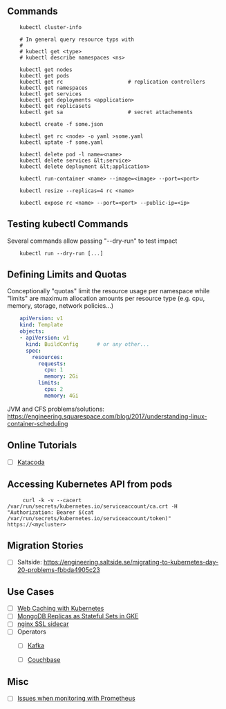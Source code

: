 ## Commands
```shell
    kubectl cluster-info

    # In general query resource typs with
    #
    # kubectl get <type>
    # kubectl describe namespaces <ns>
    
    kubectl get nodes
    kubectl get pods
    kubectl get rc                     # replication controllers
    kubectl get namespaces
    kubectl get services
    kubectl get deployments <application>
    kubectl get replicasets
    kubectl get sa                     # secret attachements
    
    kubectl create -f some.json

    kubectl get rc <node> -o yaml >some.yaml
    kubectl uptate -f some.yaml

    kubectl delete pod -l name=<name>
    kubectl delete services &lt;service>
    kubectl delete deployment &lt;application>

    kubectl run-container <name> --image=<image> --port=<port>

    kubectl resize --replicas=4 rc <name>

    kubectl expose rc <name> --port=<port> --public-ip=<ip>
```
## Testing kubectl Commands

Several commands allow passing "--dry-run" to test impact
```shell
    kubectl run --dry-run [...]
```
## Defining Limits and Quotas

Conceptionally "quotas" limit the resource usage per namespace while "limits" are maximum allocation amounts per resource type (e.g. cpu, memory, storage, network policies...)
```yaml
    apiVersion: v1
    kind: Template
    objects:
    - apiVersion: v1
      kind: BuildConfig      # or any other...
      spec:
        resources:
          requests:
            cpu: 1
            memory: 2Gi
          limits:
            cpu: 2
            memory: 4Gi
```            
JVM and CFS problems/solutions: https://engineering.squarespace.com/blog/2017/understanding-linux-container-scheduling

## Online Tutorials

- [ ] [Katacoda](https://www.katacoda.com/courses/kubernetes)

## Accessing Kubernetes API from pods
```shell
     curl -k -v --cacert /var/run/secrets/kubernetes.io/serviceaccount/ca.crt -H "Authorization: Bearer $(cat /var/run/secrets/kubernetes.io/serviceaccount/token)" https://<mycluster>
```
## Migration Stories

- [ ] Saltside: https://engineering.saltside.se/migrating-to-kubernetes-day-20-problems-fbbda4905c23

## Use Cases

- [ ] [Web Caching with Kubernetes](https://github.com/Financial-Times?utf8=%E2%9C%93&q=varnish)
- [ ] [MongoDB Replicas as Stateful Sets in GKE](https://pauldone.blogspot.de/2017/06/deploying-mongodb-on-kubernetes-gke25.html)
- [ ] [nginx SSL sidecar](https://vorozhko.net/kubernetes-sidecar-pattern-nginx-ssl-proxy-for-nodejs)
- [ ] Operators
     - [ ] [Kafka](https://github.com/strimzi/strimzi-kafka-operator)
     - [ ] [Couchbase](https://blog.couchbase.com/couchbase-on-openshift-in-action/)


## Misc

- [ ] [Issues when monitoring with Prometheus](http://linuxczar.net/blog/2017/06/15/prometheus-histogram-2/)
